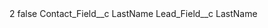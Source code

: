 <?xml version="1.0" encoding="UTF-8"?>
<CustomMetadata xmlns="http://soap.sforce.com/2006/04/metadata" xmlns:xsi="http://www.w3.org/2001/XMLSchema-instance" xmlns:xsd="http://www.w3.org/2001/XMLSchema">
    <label>2</label>
    <protected>false</protected>
    <values>
        <field>Contact_Field__c</field>
        <value xsi:type="xsd:string">LastName</value>
    </values>
    <values>
        <field>Lead_Field__c</field>
        <value xsi:type="xsd:string">LastName</value>
    </values>
</CustomMetadata>
